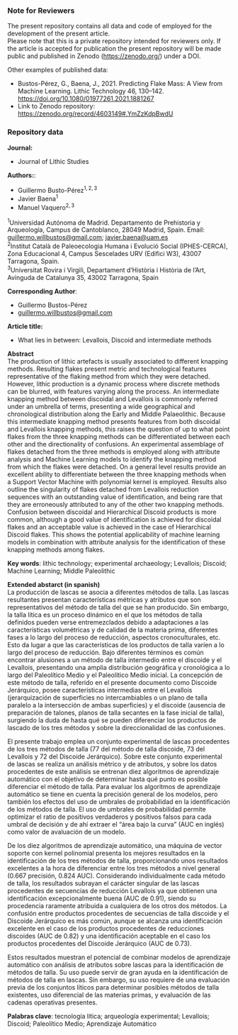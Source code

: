 ### Note for Reviewers

The present repository contains all data and code of employed for the
development of the present article.  
Please note that this is a private repository intended for reviewers
only. If the article is accepted for publication the present repository
will be made public and published in Zenodo (<https://zenodo.org/>)
under a DOI.

Other examples of published data:

-   Bustos-Pérez, G., Baena, J., 2021. Predicting Flake Mass: A View
    from Machine Learning. Lithic Technology 46, 130–142.
    <https://doi.org/10.1080/01977261.2021.1881267>  
-   Link to Zenodo repository:
    <https://zenodo.org/record/4603149#.YmZzKdpBwdU>

### Repository data

**Journal:**

-   Journal of Lithic Studies

**Authors:**:

-   Guillermo Busto-Pérez<sup>1, 2, 3</sup>  
-   Javier Baena<sup>1</sup>  
-   Manuel Vaquero<sup>2, 3</sup>

<sup>1</sup>Universidad Autónoma de Madrid. Departamento de Prehistoria
y Arqueología, Campus de Cantoblanco, 28049 Madrid, Spain. Email:
<guillermo.willbustos@gmail.com>; <javier.baena@uam.es>  
<sup>2</sup>Institut Català de Paleoecologia Humana i Evolució Social
(IPHES-CERCA), Zona Educacional 4, Campus Sescelades URV (Edifici W3),
43007 Tarragona, Spain.  
<sup>3</sup>Universitat Rovira i Virgili, Departament d’Història i
Història de l’Art, Avinguda de Catalunya 35, 43002 Tarragona, Spain

**Corresponding Author**:

-   Guillermo Bustos-Pérez  
-   <guillermo.willbustos@gmail.com>

**Article title:**

-   What lies in between: Levallois, Discoid and intermediate methods

**Abstract**  
The production of lithic artefacts is usually associated to different
knapping methods. Resulting flakes present metric and technological
features representative of the flaking method from which they were
detached. However, lithic production is a dynamic process where discrete
methods can be blurred, with features varying along the process. An
intermediate knapping method between discoidal and Levallois is commonly
referred under an umbrella of terms, presenting a wide geographical and
chronological distribution along the Early and Middle Palaeolithic.
Because this intermediate knapping method presents features from both
discoidal and Levallois knapping methods, this raises the question of up
to what point flakes from the three knapping methods can be
differentiated between each other and the directionality of confusions.
An experimental assemblage of flakes detached from the three methods is
employed along with attribute analysis and Machine Learning models to
identify the knapping method from which the flakes were detached. On a
general level results provide an excellent ability to differentiate
between the three knapping methods when a Support Vector Machine with
polynomial kernel is employed. Results also outline the singularity of
flakes detached from Levallois reduction sequences with an outstanding
value of identification, and being rare that they are erroneously
attributed to any of the other two knapping methods. Confusion between
discoidal and Hierarchical Discoid products is more common, although a
good value of identification is achieved for discoidal flakes and an
acceptable value is achieved in the case of Hierarchical Discoid flakes.
This shows the potential applicability of machine learning models in
combination with attribute analysis for the identification of these
knapping methods among flakes.

**Key words**: lithic technology; experimental archaeology; Levallois;
Discoid; Machine Learning; Middle Paleolithic

**Extended abstarct (in spanish)**  
La producción de lascas se asocia a diferentes métodos de talla. Las
lascas resultantes presentan características métricas y atributos que
son representativos del método de talla del que se han producido. Sin
embargo, la talla lítica es un proceso dinámico en el que los métodos de
talla definidos pueden verse entremezclados debido a adaptaciones a las
características volumétricas y de calidad de la materia prima,
diferentes fases a lo largo del proceso de reducción, aspectos
cronoculturales, etc. Esto da lugar a que las características de los
productos de talla varíen a lo largo del proceso de reducción. Bajo
diferentes términos es común encontrar alusiones a un método de talla
intermedio entre el discoide y el Levallois, presentando una amplia
distribución geográfica y cronológica a lo largo del Paleolítico Medio y
el Paleolítico Medio inicial. La concepción de este método de talla,
referido en el presente documento como Discoide Jerárquico, posee
características intermedias entre el Levallois (jerarquización de
superficies no intercambiables o un plano de talla paralelo a la
intersección de ambas superficies) y el discoide (ausencia de
preparación de talones, planos de talla secantes en la fase inicial de
talla), surgiendo la duda de hasta qué se pueden diferenciar los
productos de lascado de los tres métodos y sobre la direccionalidad de
las confusiones.

El presente trabajo emplea un conjunto experimental de lascas
procedentes de los tres métodos de talla (77 del método de talla
discoide, 73 del Levallois y 72 del Discoide Jerárquico). Sobre este
conjunto experimental de lascas se realiza un análisis métrico y de
atributos, y sobre los datos procedentes de este análisis se entrenan
diez algoritmos de aprendizaje automático con el objetivo de determinar
hasta qué punto es posible diferenciar el método de talla. Para evaluar
los algoritmos de aprendizaje automático se tiene en cuenta la precisión
general de los modelos, pero también los efectos del uso de umbrales de
probabilidad en la identificación de los métodos de talla. El uso de
umbrales de probabilidad permite optimizar el ratio de positivos
verdaderos y positivos falsos para cada umbral de decisión y de ahí
extraer el “área bajo la curva” (AUC en inglés) como valor de avaluación
de un modelo.

De los diez algoritmos de aprendizaje automático, una máquina de vector
soporte con kernel polinomial presenta los mejores resultados en la
identificación de los tres métodos de talla, proporcionando unos
resultados excelentes a la hora de diferenciar entre los tres métodos a
nivel general (0.667 precisión, 0.824 AUC). Considerando individualmente
cada método de talla, los resultados subrayan el carácter singular de
las lascas procedentes de secuencias de reducción Levallois ya que
obtienen una identificación excepcionalmente buena (AUC de 0.91), siendo
su procedencia raramente atribuida a cualquiera de los otros dos
métodos. La confusión entre productos procedentes de secuencias de talla
discoide y el Discoide Jerárquico es más común, aunque se alcanza una
identificación excelente en el caso de los productos procedentes de
reducciones discoides (AUC de 0.82) y una identificación aceptable en el
caso los productos procedentes del Discoide Jerárquico (AUC de 0.73).

Estos resultados muestran el potencial de combinar modelos de
aprendizaje automático con análisis de atributos sobre lascas para la
identificación de métodos de talla. Su uso puede servir de gran ayuda en
la identificación de métodos de talla en lascas. Sin embargo, su uso
requiere de una evaluación previa de los conjuntos líticos para
determinar posibles métodos de talla existentes, uso diferencial de las
materias primas, y evaluación de las cadenas operativas presentes.

**Palabras clave**: tecnología lítica; arqueología experimental;
Levallois; Discoid; Paleolítico Medio; Aprendizaje Automático
